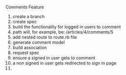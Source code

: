 
Comments Feature

1. create a branch
2. create spec
3. build the functionality for logged in users to comment
4. path will, for example, be: /articles/4/comments/5
5. add nested route to route.rb file
4. generate comment model
5. build association
6. request spec
7. ensure a signed in user gets to comment
8. a non signed in user gets redirected to sign in page
9. 